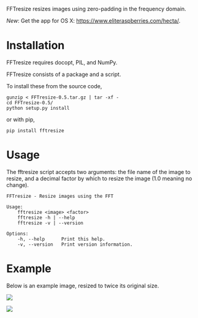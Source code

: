 FFTresize resizes images using zero-padding in the frequency
domain.

*New*: Get the app for OS X: <https://www.eliteraspberries.com/hecta/>.


Installation
============

FFTresize requires docopt, PIL, and NumPy.

FFTresize consists of a package and a script.

To install these from the source code,

    gunzip < FFTresize-0.5.tar.gz | tar -xf -
    cd FFTresize-0.5/
    python setup.py install

or with pip,

    pip install fftresize


Usage
=====

The fftresize script accepts two arguments: the file name of
the image to resize, and a decimal factor by which to resize
the image (1.0 meaning no change).

    FFTresize - Resize images using the FFT

    Usage:
        fftresize <image> <factor>
        fftresize -h | --help
        fftresize -v | --version

    Options:
        -h, --help      Print this help.
        -v, --version   Print version information.


Example
=======

Below is an example image, resized to twice its original size.

![][example-img]

![][resized-img]


[example-img]: http://www.eliteraspberries.com/images/drink.png
[resized-img]: http://www.eliteraspberries.com/images/drink-2x.png
